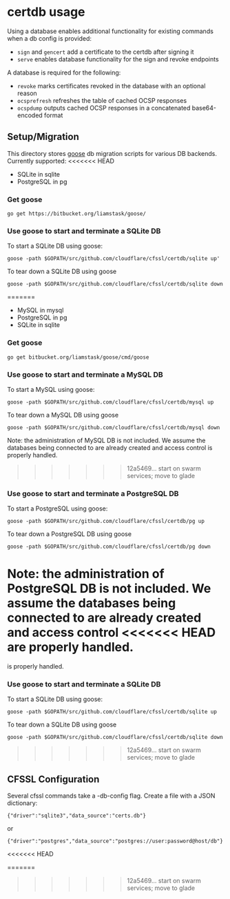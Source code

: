 # certdb usage

Using a database enables additional functionality for existing commands when a
db config is provided:

 - `sign` and `gencert` add a certificate to the certdb after signing it
 - `serve` enables database functionality for the sign and revoke endpoints

A database is required for the following:

 - `revoke` marks certificates revoked in the database with an optional reason
 - `ocsprefresh` refreshes the table of cached OCSP responses
 - `ocspdump` outputs cached OCSP responses in a concatenated base64-encoded format

## Setup/Migration

This directory stores [goose](https://bitbucket.org/liamstask/goose/) db migration scripts for various DB backends.
Currently supported:
<<<<<<< HEAD
 - SQLite in sqlite
 - PostgreSQL in pg

### Get goose

    go get https://bitbucket.org/liamstask/goose/

### Use goose to start and terminate a SQLite DB
To start a SQLite DB using goose:

    goose -path $GOPATH/src/github.com/cloudflare/cfssl/certdb/sqlite up'

To tear down a SQLite DB using goose

    goose -path $GOPATH/src/github.com/cloudflare/cfssl/certdb/sqlite down
=======
 - MySQL in mysql
 - PostgreSQL in pg
 - SQLite in sqlite

### Get goose

    go get bitbucket.org/liamstask/goose/cmd/goose

### Use goose to start and terminate a MySQL DB
To start a MySQL using goose:

    goose -path $GOPATH/src/github.com/cloudflare/cfssl/certdb/mysql up

To tear down a MySQL DB using goose

    goose -path $GOPATH/src/github.com/cloudflare/cfssl/certdb/mysql down

Note: the administration of MySQL DB is not included. We assume
the databases being connected to are already created and access control
is properly handled.
>>>>>>> 12a5469... start on swarm services; move to glade

### Use goose to start and terminate a PostgreSQL DB
To start a PostgreSQL using goose:

    goose -path $GOPATH/src/github.com/cloudflare/cfssl/certdb/pg up

To tear down a PostgreSQL DB using goose

    goose -path $GOPATH/src/github.com/cloudflare/cfssl/certdb/pg down

Note: the administration of PostgreSQL DB is not included. We assume
the databases being connected to are already created and access control
<<<<<<< HEAD
are properly handled.
=======
is properly handled.

### Use goose to start and terminate a SQLite DB
To start a SQLite DB using goose:

    goose -path $GOPATH/src/github.com/cloudflare/cfssl/certdb/sqlite up

To tear down a SQLite DB using goose

    goose -path $GOPATH/src/github.com/cloudflare/cfssl/certdb/sqlite down
>>>>>>> 12a5469... start on swarm services; move to glade

## CFSSL Configuration

Several cfssl commands take a -db-config flag. Create a file with a
JSON dictionary:

    {"driver":"sqlite3","data_source":"certs.db"}

or

    {"driver":"postgres","data_source":"postgres://user:password@host/db"}
<<<<<<< HEAD

=======
>>>>>>> 12a5469... start on swarm services; move to glade

